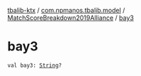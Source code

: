 [tbalib-ktx](../../index.md) / [com.npmanos.tbalib.model](../index.md) / [MatchScoreBreakdown2019Alliance](index.md) / [bay3](./bay3.md)

# bay3

`val bay3: `[`String`](https://kotlinlang.org/api/latest/jvm/stdlib/kotlin/-string/index.html)`?`